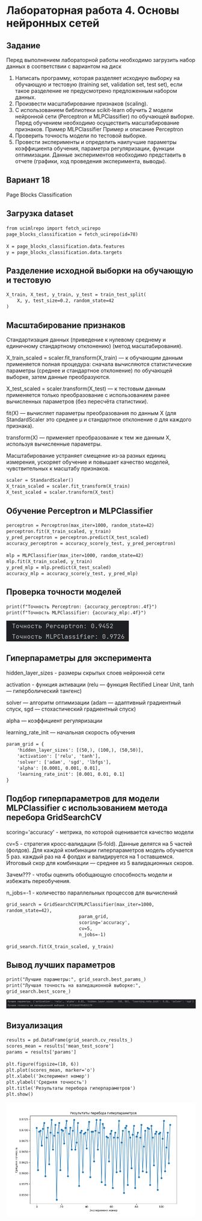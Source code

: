 # Лабораторная работа 4. Основы нейронных сетей
## Задание
Перед выполнением лабораторной работы необходимо загрузить набор данных в соответствии с вариантом на диск

1. Написать программу, которая разделяет исходную выборку на обучающую и тестовую (training set, validation set, test set), если такое разделение не предусмотрено предложенным набором данных.
2. Произвести масштабирование признаков (scaling).
3. С использованием библиотеки scikit-learn обучить 2 модели нейронной сети (Perceptron и MLPClassifier) по обучающей выборке. Перед обучением необходимо осуществить масштабирование признаков. Пример MLPClassifier Пример и описание Perceptron
4. Проверить точность модели по тестовой выборке.
5. Провести эксперименты и определить наилучшие параметры коэффициента обучения, параметра регуляризации, функции оптимизации. Данные экспериментов необходимо представить в отчете (графики, ход проведения эксперимента, выводы).

## Вариант 18
Page Blocks Classification

## Загрузка dataset
```
from ucimlrepo import fetch_ucirepo
page_blocks_classification = fetch_ucirepo(id=78)

X = page_blocks_classification.data.features
y = page_blocks_classification.data.targets
```
## Разделение исходной выборки на обучающую и тестовую
```
X_train, X_test, y_train, y_test = train_test_split(
    X, y, test_size=0.2, random_state=42
)
```
## Масштабирование признаков

  Стандартизация данных (приведение к нулевому среднему и единичному стандартному отклонению) (метод масштабирования).

  X_train_scaled = scaler.fit_transform(X_train) — к обучающим данным применяется полная процедура: сначала вычисляются статистические параметры (среднее и стандартное отклонение) по обучающей выборке, затем данные преобразуются.

  X_test_scaled = scaler.transform(X_test) — к тестовым данным применяется только преобразование с использованием ранее вычисленных параметров (без пересчёта статистики).

  fit(X) — вычисляет параметры преобразования по данным X (для StandardScaler это среднее μ и стандартное отклонение σ для каждого признака).

  transform(X) — применяет преобразование к тем же данным X, используя вычисленные параметры.

  Масштабирование устраняет смещение из‑за разных единиц измерения, ускоряет обучение и повышает качество моделей, чувствительных к масштабу признаков.
```
scaler = StandardScaler()
X_train_scaled = scaler.fit_transform(X_train)
X_test_scaled = scaler.transform(X_test)
```
## Обучение Perceptron и MLPClassifier
```
perceptron = Perceptron(max_iter=1000, random_state=42)
perceptron.fit(X_train_scaled, y_train)
y_pred_perceptron = perceptron.predict(X_test_scaled)
accuracy_perceptron = accuracy_score(y_test, y_pred_perceptron)

mlp = MLPClassifier(max_iter=1000, random_state=42)
mlp.fit(X_train_scaled, y_train)
y_pred_mlp = mlp.predict(X_test_scaled)
accuracy_mlp = accuracy_score(y_test, y_pred_mlp)
```
## Проверка точности моделей
```
print(f"Точность Perceptron: {accuracy_perceptron:.4f}")
print(f"Точность MLPClassifier: {accuracy_mlp:.4f}")
```

![alt text](lab4_console_1.png)

## Гиперпараметры для эксперимента
hidden_layer_sizes - размеры скрытых слоев нейронной сети

activation - функция активации (relu — функция Rectified Linear Unit, tanh — гиперболический тангенс)

solver — алгоритм оптимизации (adam — адаптивный градиентный спуск, sgd — стохастический градиентный спуск)

alpha — коэффициент регуляризации

learning_rate_init — начальная скорость обучения
```
param_grid = {
    'hidden_layer_sizes': [(50,), (100,), (50,50)],
    'activation': ['relu', 'tanh'],
    'solver': ['adam', 'sgd', 'lbfgs'],
    'alpha': [0.0001, 0.001, 0.01],
    'learning_rate_init': [0.001, 0.01, 0.1]
}
```
## Подбор гиперпараметров для модели MLPClassifier с использованием метода перебора GridSearchCV
scoring='accuracy' -  метрика, по которой оценивается качество модели

cv=5 - стратегия кросс‑валидации (5‑fold). Данные делятся на 5 частей (фолдов). Для каждой комбинации гиперпараметров модель обучается 5 раз. каждый раз на 4 фолдах и валидируется на 1 оставшемся. Итоговый скор для комбинации — среднее из 5 валидационных скоров.

Зачем??? -  чтобы оценить обобщающую способность модели и избежать переобучения.

n_jobs=-1 - количество параллельных процессов для вычислений
```
grid_search = GridSearchCV(MLPClassifier(max_iter=1000, random_state=42),
                           param_grid,
                           scoring='accuracy',
                           cv=5,
                           n_jobs=-1)

grid_search.fit(X_train_scaled, y_train)
```
## Вывод лучших параметров
```
print("Лучшие параметры:", grid_search.best_params_)
print("Лучшая точность на валидационной выборке:", grid_search.best_score_)
```

![alt text](lab4_console_2.png)


## Визуализация

```
results = pd.DataFrame(grid_search.cv_results_)
scores_mean = results['mean_test_score']
params = results['params']

plt.figure(figsize=(10, 6))
plt.plot(scores_mean, marker='o')
plt.xlabel('Эксперимент номер')
plt.ylabel('Средняя точность')
plt.title('Результаты перебора гиперпараметров')
plt.show()
```
![alt text](Lab4.png)





